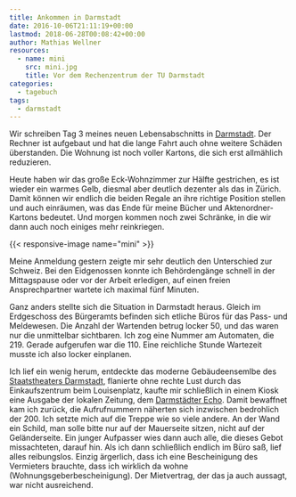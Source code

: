 ```yaml
---
title: Ankommen in Darmstadt
date: 2016-10-06T21:11:19+00:00
lastmod: 2018-06-28T00:08:42+00:00
author: Mathias Wellner
resources: 
  - name: mini
    src: mini.jpg
    title: Vor dem Rechenzentrum der TU Darmstadt
categories:
  - tagebuch
tags:
  - darmstadt
---
```

Wir schreiben Tag 3 meines neuen Lebensabschnitts in <a href="https://www.darmstadt.de/" target="_blank">Darmstadt</a>. Der Rechner ist aufgebaut und hat die lange Fahrt auch ohne weitere Schäden überstanden. Die Wohnung ist noch voller Kartons, die sich erst allmählich reduzieren. 
<!--more-->

Heute haben wir das große Eck-Wohnzimmer zur Hälfte gestrichen, es ist wieder ein warmes Gelb, diesmal aber deutlich dezenter als das in Zürich. Damit können wir endlich die beiden Regale an ihre richtige Position stellen und auch einräumen, was das Ende für meine Bücher und Aktenordner-Kartons bedeutet. Und morgen kommen noch zwei Schränke, in die wir dann auch noch einiges mehr reinkriegen. 

{{< responsive-image name="mini" >}}

Meine Anmeldung gestern zeigte mir sehr deutlich den Unterschied zur Schweiz. Bei den Eidgenossen konnte ich Behördengänge schnell in der Mittagspause oder vor der Arbeit erledigen, auf einen freien Ansprechpartner wartete ich maximal fünf Minuten. 

Ganz anders stellte sich die Situation in Darmstadt heraus. Gleich im Erdgeschoss des Bürgeramts befinden sich etliche Büros für das Pass- und Meldewesen. Die Anzahl der Wartenden betrug locker 50, und das waren nur die unmittelbar sichtbaren. Ich zog eine Nummer am Automaten, die 219. Gerade aufgerufen war die 110. Eine reichliche Stunde Wartezeit musste ich also locker einplanen. 

Ich lief ein wenig herum, entdeckte das moderne Gebäudeensemlbe des <a href="https://www.staatstheater-darmstadt.de/" target="_blank">Staatstheaters Darmstadt</a>, flanierte ohne rechte Lust durch das Einkaufszentrum beim Louisenplatz, kaufte mir schließlich in einem Kiosk eine Ausgabe der lokalen Zeitung, dem <a href="http://www.echo-online.de" target="_blank">Darmstädter Echo</a>. Damit bewaffnet kam ich zurück, die Aufrufnummern näherten sich inzwischen bedrohlich der 200. Ich setzte mich auf die Treppe wie so viele andere. An der Wand ein Schild, man solle bitte nur auf der Mauerseite sitzen, nicht auf der Geländerseite. Ein junger Aufpasser wies dann auch alle, die dieses Gebot missachteten, darauf hin. Als ich dann schließlich endlich im Büro saß, lief alles reibungslos. Einzig ärgerlich, dass ich eine Bescheinigung des Vermieters brauchte, dass ich wirklich da wohne (Wohnungsgeberbescheinigung). Der Mietvertrag, der das ja auch aussagt, war nicht ausreichend.